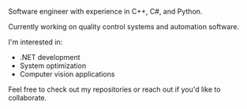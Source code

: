 Software engineer with experience in C++, C#, and Python.

Currently working on quality control systems and automation software.

I'm interested in:
- .NET development
- System optimization
- Computer vision applications

Feel free to check out my repositories or reach out if you'd like to collaborate.
